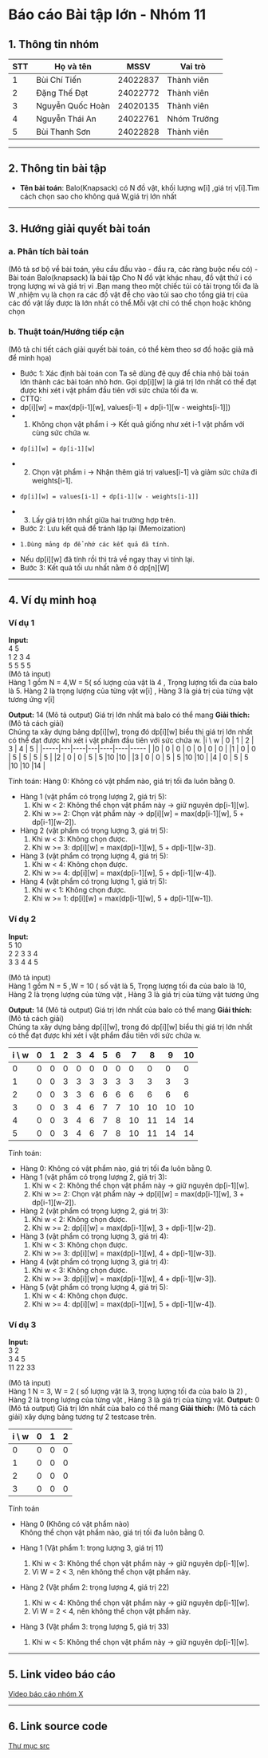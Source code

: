 
# Báo cáo Bài tập lớn - Nhóm 11

## 1. Thông tin nhóm
| STT | Họ và tên         | MSSV     | Vai trò    |
|-----|-------------------|----------|------------|
| 1   | Bùi Chí Tiến      | 24022837 | Thành viên |
| 2   | Đặng Thế Đạt      | 24022772 | Thành viên |
| 3   | Nguyễn Quốc Hoàn  | 24020135 | Thành viên |
| 4   | Nguyễn Thái An    | 24022761 | Nhóm Trưởng |
| 5   | Bùi Thanh Sơn     | 24022828 | Thành viên |

---

## 2. Thông tin bài tập
- **Tên bài toán**: Balo(Knapsack) có N đồ vật, khối lượng w[i] ,giá trị v[i].Tìm cách chọn sao cho không quá W,giá trị lớn nhất


---

## 3. Hướng giải quyết bài toán
### a. Phân tích bài toán
(Mô tả sơ bộ về bài toán, yêu cầu đầu vào - đầu ra, các ràng buộc nếu có)
-Bài toán Balo(knapsack) là bài tập Cho N đồ vật khác nhau, đồ vật thứ i có trọng lượng wi và giá trị vi  .Bạn mang theo một chiếc túi có tải trọng tối đa là W ,nhiệm vụ là chọn ra các đồ vật để cho vào túi sao cho tổng giá trị của các đồ vật lấy được là lớn nhất có thể.Mỗi vật chỉ có thể chọn hoặc không chọn

### b. Thuật toán/Hướng tiếp cận
(Mô tả chi tiết cách giải quyết bài toán, có thể kèm theo sơ đồ hoặc giả mã để minh họa)

- Bước 1: Xác định bài toán con
Ta sẽ dùng đệ quy để chia nhỏ bài toán lớn thành các bài toán nhỏ hơn.
Gọi dp[i][w] là giá trị lớn nhất có thể đạt được khi xét i vật phẩm đầu tiên với sức chứa tối đa w.
- CTTQ: 
-   dp[i][w] = max(dp[i-1][w], values[i-1] + dp[i-1][w - weights[i-1]])
- 1.	Không chọn vật phẩm i → Kết quả giống như xét i-1 vật phẩm với cùng sức chứa w. 
-	  dp[i][w] = dp[i-1][w]
- 2.	Chọn vật phẩm i → Nhận thêm giá trị values[i-1] và giảm sức chứa đi weights[i-1]. 
-	  dp[i][w] = values[i-1] + dp[i-1][w - weights[i-1]]
- 3.	Lấy giá trị lớn nhất giữa hai trường hợp trên.
- Bước 2: Lưu kết quả để tránh lặp lại (Memoization)
-	  1.Dùng mảng dp để nhớ các kết quả đã tính.
-	Nếu dp[i][w] đã tính rồi thì trả về ngay thay vì tính lại.
- Bước 3: Kết quả tối ưu nhất nằm ở ô dp[n][W]


---

## 4. Ví dụ minh hoạ
### Ví dụ 1
**Input:**  
4 5<br>
1 2 3 4<br>
5 5 5 5<br>
(Mô tả input) <br>Hàng 1 gồm N = 4,W = 5( số lượng của vật là 4 , Trọng lượng tối đa của balo là 5. Hàng 2 là trọng lượng của từng vật w[i] , Hàng 3 là giá trị của từng vật tương ứng v[i]

**Output:**  14
(Mô tả output)  Giá trị lớn nhất mà balo có thể mang
**Giải thích:**  
(Mô tả cách giải)<br>
Chúng ta xây dựng bảng dp[i][w], trong đó dp[i][w] biểu thị giá trị lớn nhất có thể đạt được khi xét i vật phẩm đầu tiên với sức chứa w.
|i \ w | 0  | 1  | 2  | 3  | 4  | 5 | 
|-----|---|----|---|----|----|-----  |
|0     | 0  | 0  | 0  | 0  | 0  | 0  |
|1     | 0  | 0  | 5  | 5  | 5  | 5  |
|2     | 0  | 0  | 5  | 5  |10  |10  |
|3     | 0  | 0  | 5  | 5  |10  |10  |
|4     | 0  | 5  | 5  |10  |10  |14  |

Tính toán:
Hàng 0: Không có vật phẩm nào, giá trị tối đa luôn bằng 0.
- Hàng 1 (vật phẩm có trọng lượng 2, giá trị 5):
   1. Khi w < 2: Không thể chọn vật phẩm này → giữ nguyên dp[i-1][w].
   2. Khi w >= 2: Chọn vật phẩm này → dp[i][w] = max(dp[i-1][w], 5 + dp[i-1][w-2]).
- Hàng 2 (vật phẩm có trọng lượng 3, giá trị 5):
   1. Khi w < 3: Không chọn được.
   2. Khi w >= 3: dp[i][w] = max(dp[i-1][w], 5 + dp[i-1][w-3]).
- Hàng 3 (vật phẩm có trọng lượng 4, giá trị 5):
   1. Khi w < 4: Không chọn được.
   2. Khi w >= 4: dp[i][w] = max(dp[i-1][w], 5 + dp[i-1][w-4]).
- Hàng 4 (vật phẩm có trọng lượng 1, giá trị 5):
   1. Khi w < 1: Không chọn được.
   2. Khi w >= 1: dp[i][w] = max(dp[i-1][w], 5 + dp[i-1][w-1]).

### Ví dụ 2
**Input:**  
5 10 <br>
2 2 3 3 4 <br>
3 3 4 4 5 <br>

(Mô tả input)<br> Hàng 1 gồm N = 5 ,W = 10 ( số vật là 5, Trọng lượng tối đa của balo là 10, Hàng 2 là trọng lượng của từng vật , Hàng 3 là giá trị của từng vật tương ứng 

**Output:**  14
(Mô tả output)  Giá trị lớn nhất của balo có thể mang
**Giải thích:**  
(Mô tả cách giải)<br>
Chúng ta xây dựng bảng dp[i][w], trong đó dp[i][w] biểu thị giá trị lớn nhất có thể đạt được khi xét i vật phẩm đầu tiên với sức chứa w. 

| i \ w |  0  |  1  |  2  |  3  |  4  |  5  |  6  |  7  |  8  |  9  | 10  |
|-------|-----|-----|-----|-----|-----|-----|-----|-----|-----|-----|-----|
|   0   |  0  |  0  |  0  |  0  |  0  |  0  |  0  |  0  |  0  |  0  |  0  |
|   1   |  0  |  0  |  3  |  3  |  3  |  3  |  3  |  3  |  3  |  3  |  3  |
|   2   |  0  |  0  |  3  |  3  |  6  |  6  |  6  |  6  |  6  |  6  |  6  |
|   3   |  0  |  0  |  3  |  4  |  6  |  7  |  7  | 10  | 10  | 10  | 10  |
|   4   |  0  |  0  |  3  |  4  |  6  |  7  |  8  | 10  | 11  | 14  | 14  |
|   5   |  0  |  0  |  3  |  4  |  6  |  7  |  8  | 10  | 11  | 14  | 14  |

Tính toán:
- Hàng 0: Không có vật phẩm nào, giá trị tối đa luôn bằng 0.
- Hàng 1 (vật phẩm có trọng lượng 2, giá trị 3):
  1. Khi w < 2: Không thể chọn vật phẩm này → giữ nguyên dp[i-1][w].
  2. Khi w >= 2: Chọn vật phẩm này → dp[i][w] = max(dp[i-1][w], 3 + dp[i-1][w-2]).
- Hàng 2 (vật phẩm có trọng lượng 2, giá trị 3):
  1. Khi w < 2: Không chọn được.
  2. Khi w >= 2: dp[i][w] = max(dp[i-1][w], 3 + dp[i-1][w-2]).
- Hàng 3 (vật phẩm có trọng lượng 3, giá trị 4):
  1. Khi w < 3: Không chọn được.
  2. Khi w >= 3: dp[i][w] = max(dp[i-1][w], 4 + dp[i-1][w-3]).
- Hàng 4 (vật phẩm có trọng lượng 3, giá trị 4):
  1. Khi w < 3: Không chọn được.
  2. Khi w >= 3: dp[i][w] = max(dp[i-1][w], 4 + dp[i-1][w-3]).
- Hàng 5 (vật phẩm có trọng lượng 4, giá trị 5):
  1. Khi w < 4: Không chọn được.
  2. Khi w >= 4: dp[i][w] = max(dp[i-1][w], 5 + dp[i-1][w-4]).


### Ví dụ 3
**Input:** <br>
3 2 <br>
3  4  5  <br>
11 22 33 <br>

(Mô tả input) <br>Hàng 1 N = 3, W = 2 ( số lượng vật là 3, trọng lượng tối đa của balo là 2) , Hàng 2 là trọng lượng của từng vật , Hàng 3 là giá trị của từng vật.
**Output:**  0
(Mô tả output) Giá trị lớn nhất của balo có thể mang
**Giải thích:** 
(Mô tả cách giải) xây dựng bảng tương tự 2 testcase trên.

| i \ w |  0  |  1  |  2  |
|-------|-----|-----|-----|
|   0   |  0  |  0  |  0  |
|   1   |  0  |  0  |  0  |
|   2   |  0  |  0  |  0  |
|   3   |  0  |  0  |  0  |

Tính toán 
- Hàng 0 (Không có vật phẩm nào)  
  Không thể chọn vật phẩm nào, giá trị tối đa luôn bằng 0.

- Hàng 1 (Vật phẩm 1: trọng lượng 3, giá trị 11)  
  1. Khi w < 3: Không thể chọn vật phẩm này → giữ nguyên dp[i-1][w].  
  2. Vì W = 2 < 3, nên không thể chọn vật phẩm này.

- Hàng 2 (Vật phẩm 2: trọng lượng 4, giá trị 22)  
  1. Khi w < 4: Không thể chọn vật phẩm này → giữ nguyên dp[i-1][w].  
  2. Vì W = 2 < 4, nên không thể chọn vật phẩm này.

- Hàng 3 (Vật phẩm 3: trọng lượng 5, giá trị 33)  
  1. Khi w < 5: Không thể chọn vật phẩm này → giữ nguyên dp[i-1][w]. 
---

## 5. Link video báo cáo
[Video báo cáo nhóm X](#)

---

## 6. Link source code
[Thư mục src](./src)

